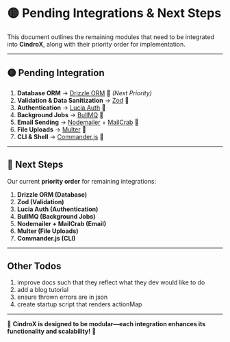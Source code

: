 # 🟡 Pending Integrations & Next Steps

This document outlines the remaining modules that need to be integrated into **CindroX**, along with their priority order for implementation.

---

## **🟡 Pending Integration**

1. **Database ORM** → [Drizzle ORM](https://orm.drizzle.team/) 🔄 *(Next Priority)*
2. **Validation & Data Sanitization** → [Zod](https://zod.dev/) 🔄
3. **Authentication** → [Lucia Auth](https://lucia-auth.com/) 🔄
4. **Background Jobs** → [BullMQ](https://github.com/taskforcesh/bullmq) 🔄
5. **Email Sending** → [Nodemailer](https://nodemailer.com/) + [MailCrab](https://github.com/tomMoulard/mailcrab) 🔄
6. **File Uploads** → [Multer](https://www.npmjs.com/package/multer) 🔄
7. **CLI & Shell** → [Commander.js](https://www.npmjs.com/package/commander) 🔄

---

## **📌 Next Steps**

Our current **priority order** for remaining integrations:

1. **Drizzle ORM (Database)**
2. **Zod (Validation)**
3. **Lucia Auth (Authentication)**
4. **BullMQ (Background Jobs)**
5. **Nodemailer + MailCrab (Email)**
6. **Multer (File Uploads)**
7. **Commander.js (CLI)**

---

## Other Todos
1. improve docs such that they reflect what they dev would like to do
2. add a blog tutorial
3. ensure thrown errors are in json
4. create startup script that renders actionMap
---
🔹 **CindroX is designed to be modular—each integration enhances its functionality and scalability!** 🚀
